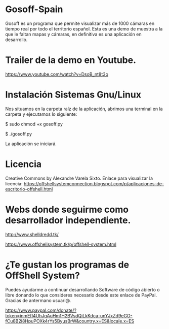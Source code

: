 # Gosoff-Spain
Gosoff es un programa que permite visualizar más de 1000 cámaras en tiempo real por todo el territorio español.
Esta es una demo de muestra a la que le faltan mapas y cámaras, en definitiva es una aplicación en desarrollo.
# Trailer de la demo en Youtube.
https://www.youtube.com/watch?v=DsoB_nt8t3o

# Instalación Sistemas Gnu/Linux
Nos situamos en la carpeta raíz de la aplicación, abrimos una terminal en la carpeta y ejecutamos lo siguiente:

$ sudo chmod +x gosoff.py

$ ./gosoff.py

La aplicación se iniciará.

# Licencia
Creative Commons by Alexandre Varela Sixto.
Enlace para visualizar la licencia: https://offshellsystemconnection.blogspot.com/p/aplicaciones-de-escritorio-offshell.html

# Webs donde seguirme como desarrollador independiente.

http://www.shelldredd.tk/

https://www.offshellsystem.tk/p/offshell-system.html

# ¿Te gustan los programas de OffShell System?
 Puedes ayudarme a continuar desarrollando Software de código abierto o libre donando lo que consideres necesario desde este enlace   de PayPal. Gracias de antermano usuari@.

https://www.paypal.com/donate/?token=inmEfI4UhJqAuHm1H2BVsdQiLkKdca-unYJxZd9eGO-fCu8B2i8HpuPOXk4rYs5ByusBrW&country.x=ES&locale.x=ES
